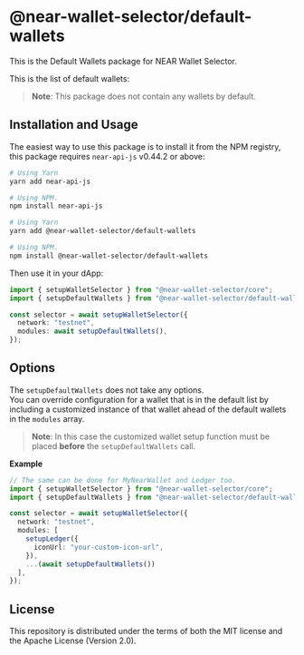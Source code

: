 # @near-wallet-selector/default-wallets

This is the Default Wallets package for NEAR Wallet Selector.

This is the list of default wallets:

>**Note**: This package does not contain any wallets by default.

## Installation and Usage

The easiest way to use this package is to install it from the NPM registry, this package requires `near-api-js` v0.44.2 or above:

```bash
# Using Yarn
yarn add near-api-js

# Using NPM.
npm install near-api-js
```
```bash
# Using Yarn
yarn add @near-wallet-selector/default-wallets

# Using NPM.
npm install @near-wallet-selector/default-wallets
```

Then use it in your dApp:

```ts
import { setupWalletSelector } from "@near-wallet-selector/core";
import { setupDefaultWallets } from "@near-wallet-selector/default-wallets";

const selector = await setupWalletSelector({
  network: "testnet",
  modules: await setupDefaultWallets(),
});
```


## Options

The `setupDefaultWallets` does not take any options. </br>
You can override configuration for a wallet that is in the default list by including a customized instance of that wallet ahead of the default wallets in the `modules` array.

>**Note**: In this case the customized wallet setup function must be placed **before** the `setupDefaultWallets` call.

**Example**

```ts
// The same can be done for MyNearWallet and Ledger too.
import { setupWalletSelector } from "@near-wallet-selector/core";
import { setupDefaultWallets } from "@near-wallet-selector/default-wallets";

const selector = await setupWalletSelector({
  network: "testnet",
  modules: [
    setupLedger({
      iconUrl: "your-custom-icon-url",
    }),
    ...(await setupDefaultWallets())
  ],
});
```

## License

This repository is distributed under the terms of both the MIT license and the Apache License (Version 2.0).
